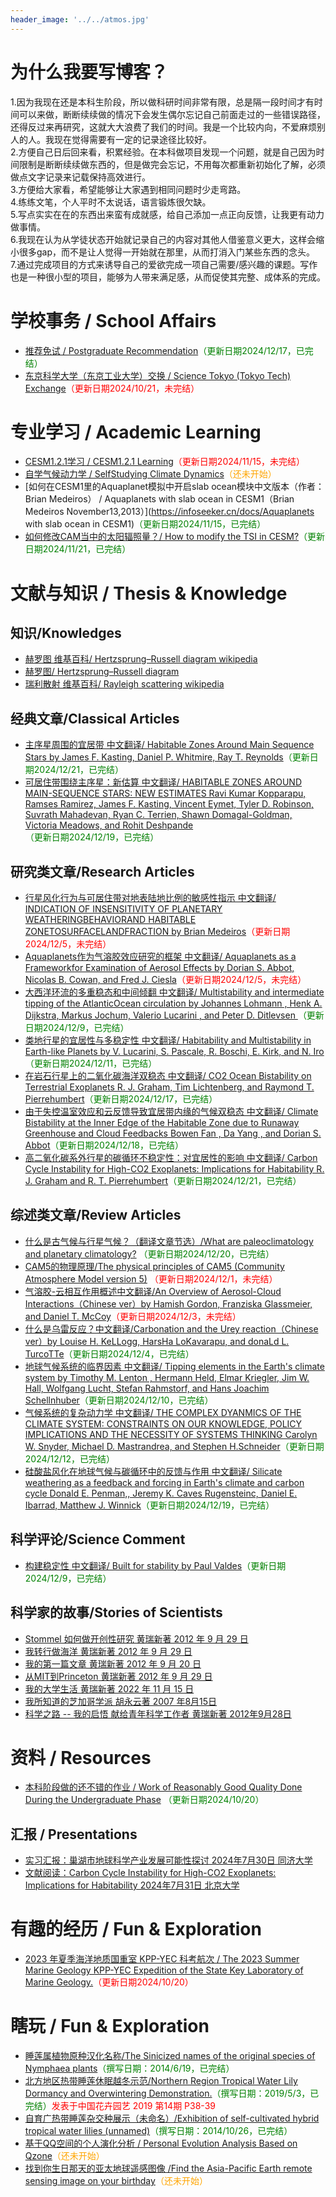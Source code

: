 ```yaml
---
header_image: '../../atmos.jpg'
---
```


# 为什么我要写博客？
1.因为我现在还是本科生阶段，所以做科研时间非常有限，总是隔一段时间才有时间可以来做，断断续续做的情况下会发生偶尔忘记自己前面走过的一些错误路径，还得反过来再研究，这就大大浪费了我们的时间。我是一个比较内向，不爱麻烦别人的人。我现在觉得需要有一定的记录途径比较好。<br>
2.方便自己日后回来看，积累经验。在本科做项目发现一个问题，就是自己因为时间限制是断断续续做东西的，但是做完会忘记，不用每次都重新初始化了解，必须做点文字记录来记载保持高效进行。<br>
3.方便给大家看，希望能够让大家遇到相同问题时少走弯路。<br>
4.练练文笔，个人平时不太说话，语言锻炼很欠缺。<br>
5.写点实实在在的东西出来蛮有成就感，给自己添加一点正向反馈，让我更有动力做事情。<br>
6.我现在认为从学徒状态开始就记录自己的内容对其他人借鉴意义更大，这样会缩小很多gap，而不是让人觉得一开始就在那里，从而打消入门某些东西的念头。<br>
7.通过完成项目的方式来诱导自己的爱欲完成一项自己需要/感兴趣的课题。写作也是一种很小型的项目，能够为人带来满足感，从而促使其完整、成体系的完成。<br>
# 学校事务 / School Affairs
- [推荐免试 / Postgraduate Recommendation](https://infoseeker.cn/docs/postgraduaterecommendation)<span style="color:green;">（更新日期2024/12/17，已完结）</span>
- [东京科学大学（东京工业大学）交换 / Science Tokyo (Tokyo Tech) Exchange](https://infoseeker.cn/docs/Exchange)<span style="color:red;">（更新日期2024/10/21，未完结）</span>

# 专业学习 / Academic Learning
- [CESM1.2.1学习 / CESM1.2.1 Learning](https://infoseeker.cn/docs/CESM1.2.1Learning)<span style="color:red;">（更新日期2024/11/15，未完结）</span>
- [自学气候动力学 / SelfStudying Climate Dynamics](https://infoseeker.cn/docs/ClimateDynamic)<span style="color:orange;">（还未开始）</span>
- [如何在CESM1里的Aquaplanet模拟中开启slab ocean模块中文版本（作者：Brian Medeiros） / Aquaplanets with slab ocean in CESM1（Brian Medeiros November13,2013）](https://infoseeker.cn/docs/Aquaplanets with slab ocean in CESM1)<span style="color:green;">（更新日期2024/11/15，已完结）</span>
- [如何修改CAM当中的太阳辐照量？/ How to modify the TSI in CESM?](https://infoseeker.cn/docs/TSI)<span style="color:green;">（更新日期2024/11/21，已完结）</span>

# 文献与知识 / Thesis & Knowledge

## 知识/Knowledges
- [赫罗图 维基百科/ Hertzsprung–Russell diagram wikipedia](https://zh.wikipedia.org/wiki/%E8%B5%AB%E7%BE%85%E5%9C%96) 
- [赫罗图/ Hertzsprung–Russell diagram](https://image.xmcdn.com/group38/M07/A1/B7/wKgJolpoLzGj0qldAACjyO_JG9A910.jpg?op_type=4&device_type=ios&upload_type=attachment&name=mobile_large) 
- [瑞利散射 维基百科/ Rayleigh scattering wikipedia](https://zh.wikipedia.org/wiki/%E7%91%9E%E5%88%A9%E6%95%A3%E5%B0%84) 

## 经典文章/Classical Articles
- [主序星周围的宜居带 中文翻译/ Habitable Zones Around Main Sequence Stars by James F. Kasting, Daniel P. Whitmire, Ray T. Reynolds](https://infoseeker.cn/docs/Kasting1993/Kasting1993)<span style="color:green;">（更新日期2024/12/21，已完结） </span> 
- [可居住带围绕主序星：新估算 中文翻译/ HABITABLE ZONES AROUND MAIN-SEQUENCE STARS: NEW ESTIMATES Ravi Kumar Kopparapu, Ramses Ramirez, James F. Kasting, Vincent Eymet, Tyler D. Robinson, Suvrath Mahadevan, Ryan C. Terrien, Shawn Domagal-Goldman, Victoria Meadows, and Rohit Deshpande](https://infoseeker.cn/docs/Kopparapu2013/Kopparapu2013)<span style="color:green;">（更新日期2024/12/19，已完结） </span> 

## 研究类文章/Research Articles
- [行星风化行为与可居住带对地表陆地比例的敏感性指示 中文翻译/ INDICATION OF INSENSITIVITY OF PLANETARY WEATHERINGBEHAVIORAND HABITABLE ZONETOSURFACELANDFRACTION by Brian Medeiros](https://infoseeker.cn/docs/abbot2012/abbot2012)<span style="color:red;">（更新日期2024/12/5，未完结） </span>
- [Aquaplanets作为气溶胶效应研究的框架 中文翻译/ Aquaplanets as a Frameworkfor Examination of Aerosol Effects by Dorian S. Abbot, Nicolas B. Cowan, and Fred J. Ciesla](https://infoseeker.cn/docs/Medeiros2019/Medeiros2019)<span style="color:red;">（更新日期2024/12/5，未完结） </span>
- [大西洋环流的多重稳态和中间倾翻 中文翻译/ Multistability and intermediate tipping of the AtlanticOcean circulation by Johannes Lohmann , Henk A. Dijkstra, Markus Jochum, Valerio Lucarini , and Peter D. Ditlevsen ](https://infoseeker.cn/docs/Lohmann2024/Lohmann2024)<span style="color:green;">（更新日期2024/12/9，已完结） </span>
- [类地行星的宜居性与多稳定性 中文翻译/ Habitability and Multistability in Earth-like Planets by V. Lucarini, S. Pascale, R. Boschi, E. Kirk, and N. Iro](https://infoseeker.cn/docs/Lucarini2013/Lucarini2013)<span style="color:green;">（更新日期2024/12/11，已完结） </span>
 - [在岩石行星上的二氧化碳海洋双稳态 中文翻译/ CO2 Ocean Bistability on Terrestrial Exoplanets R. J. Graham, Tim Lichtenberg, and Raymond T. Pierrehumbert](https://infoseeker.cn/docs/Graham2022/Graham2022)<span style="color:green;">（更新日期2024/12/17，已完结） </span>
- [由于失控温室效应和云反馈导致宜居带内缘的气候双稳态 中文翻译/ Climate Bistability at the Inner Edge of the Habitable Zone due to Runaway Greenhouse and Cloud Feedbacks Bowen Fan , Da Yang , and Dorian S. Abbot](https://infoseeker.cn/docs/Fan2024/Fan2024)<span style="color:green;">（更新日期2024/12/18，已完结） </span>
- [高二氧化碳系外行星的碳循环不稳定性：对宜居性的影响 中文翻译/ Carbon Cycle Instability for High-CO2 Exoplanets: Implications for Habitability R. J. Graham and R. T. Pierrehumbert](https://infoseeker.cn/docs/Graham2024/Graham2024)<span style="color:green;">（更新日期2024/12/21，已完结） </span>

## 综述类文章/Review Articles
- [什么是古气候与行星气候？（翻译文章节选）/What are paleoclimatology and planetary climatology?](https://infoseeker.cn/docs/planetclimate/planetaryclimate) <span style="color:green;">（更新日期2024/12/20，已完结） </span>
- [CAM5的物理原理/The physical principles of CAM5 (Community Atmosphere Model version 5)](https://infoseeker.cn/docs/CAM5PHY) <span style="color:red;">（更新日期2024/12/1，未完结） 
- [气溶胶-云相互作用概述中文翻译/An Overview of Aerosol-Cloud Interactions（Chinese ver）by  Hamish Gordon, Franziska Glassmeier, and Daniel T. McCoy](https://infoseeker.cn/docs/aerosolcloud)<span style="color:red;">（更新日期2024/12/3，未完结） </span>
- [什么是乌雷反应？中文翻译/Carbonation and the Urey reaction（Chinese ver）by  Louise H. KeLLogg, HarsHa LoKavarapu, and donaLd L. TurcoTTe](https://infoseeker.cn/docs/urey)<span style="color:green;">（更新日期2024/12/4，已完结） </span>
 - [地球气候系统的临界因素 中文翻译/ Tipping elements in the Earth's climate system by Timothy M. Lenton , Hermann Held, Elmar Kriegler, Jim W. Hall, Wolfgang Lucht, Stefan Rahmstorf, and Hans Joachim Schellnhuber](https://infoseeker.cn/docs/Lenton2008/Lenton2008)<span style="color:green;">（更新日期2024/12/10，已完结） </span>
 - [气候系统的复杂动力学 中文翻译/ THE COMPLEX DYANMICS OF THE CLIMATE SYSTEM: CONSTRAINTS ON OUR KNOWLEDGE, POLICY IMPLICATIONS AND THE NECESSITY OF SYSTEMS THINKING Carolyn W. Snyder, Michael D. Mastrandrea, and Stephen H.Schneider](https://infoseeker.cn/docs/Snyder2011/Snyder2011)<span style="color:green;">（更新日期2024/12/12，已完结） </span>
- [硅酸盐风化在地球气候与碳循环中的反馈与作用 中文翻译/ Silicate weathering as a feedback and forcing in Earth's climate and carbon cycle Donald E. Penman,, Jeremy K. Caves Rugensteinc, Daniel E. Ibarrad, Matthew J. Winnick](https://infoseeker.cn/docs/Penman2020/Penman2020)<span style="color:green;">（更新日期2024/12/19，已完结） </span> 

## 科学评论/Science Comment
- [构建稳定性 中文翻译/ Built for stability by Paul Valdes](https://infoseeker.cn/docs/Valdes2011/Valdes2011)<span style="color:green;">（更新日期2024/12/9，已完结） </span>

## 科学家的故事/Stories of Scientists
- [Stommel 如何做开创性研究  黄瑞新著 2012 年 9 月 29 日](https://www2.whoi.edu/staff/rhuang/wp-content/uploads/sites/248/2021/03/04_Stommel.pdf) 
- [我转行做海洋  黄瑞新著 2012 年 9 月 29 日](https://www2.whoi.edu/staff/rhuang/wp-content/uploads/sites/248/2021/03/03_MyWayToOcean.pdf) 
- [我的第一篇文章  黄瑞新著 2012 年 9 月 20 日](https://www2.whoi.edu/staff/rhuang/wp-content/uploads/sites/248/2021/03/08_MyFirstPaper.pdf) 
- [从MIT到Princeton  黄瑞新著 2012 年 9 月 29 日](https://www2.whoi.edu/staff/rhuang/wp-content/uploads/sites/248/2021/03/02_MyPostDoctor.pdf) 
- [我的大学生活 黄瑞新著 2022 年 11 月 15 日](http://www.cresgdou.com.cn/PicDetail.aspx?ID=168) 
- [我所知道的芝加哥学派 胡永云著 2007 年8月15日](https://faculty.pku.edu.cn/_resources/group1/M00/00/21/cxv0BF-AIwiASKS0ABmZEEDBjCQ708.pdf) 
- [科学之路 -- 我的启悟 献给青年科学工作者 黄瑞新著 2012年9月28日](https://www2.whoi.edu/staff/rhuang/wp-content/uploads/sites/248/2021/03/01_MyRoadToScience.pdf) 



# 资料 / Resources
- [本科阶段做的还不错的作业 / Work of Reasonably Good Quality Done During the Undergraduate Phase](https://infoseeker.cn/docs/works) <span style="color:green;">（更新日期2024/10/20）</span>

## 汇报 / Presentations
- [实习汇报：巢湖市地球科学产业发展可能性探讨 2024年7月30日 同济大学](assets/css/Chaohu_2024.7.30.pdf)
- [文献阅读：Carbon Cycle Instability for High-CO2 Exoplanets: Implications for Habitability 2024年7月31日 北京大学](assets/Graham2024_2024.7.31.pdf)

# 有趣的经历 / Fun & Exploration
- [2023 年夏季海洋地质国重室 KPP-YEC 科考航次 / The 2023 Summer Marine Geology KPP-YEC Expedition of the State Key Laboratory of Marine Geology.](https://infoseeker.cn/docs/Fieldwork)<span style="color:red;">（更新日期2024/10/20）</span>

# 瞎玩 / Fun & Exploration
- [睡莲属植物原种汉化名称/The Sinicized names of the original species of Nymphaea plants](https://infoseeker.cn/docs/original)<span style="color:green;">（撰写日期：2014/6/19，已完结）</span>
- [北方地区热带睡莲休眠越冬示范/Northern Region Tropical Water Lily Dormancy and Overwintering Demonstration.](https://infoseeker.cn/docs/tropical)<span style="color:green;">（撰写日期：2019/5/3，已完结）</span><span style="color:red;">发表于中国花卉园艺 2019 第14期 P38-39</span>
- [自育广热带睡莲杂交种展示（未命名）/Exhibition of self-cultivated hybrid tropical water lilies (unnamed)](https://infoseeker.cn/docs/hybrid)<span style="color:green;">（撰写日期：2014/10/26，已完结）</span>
- [基于QQ空间的个人演化分析 / Personal Evolution Analysis Based on Qzone](https://infoseeker.cn/docs/Qzone)<span style="color:orange;">（还未开始）</span>
- [找到你生日那天的亚太地球遥感图像 /Find the Asia-Pacific Earth remote sensing image on your birthday](https://infoseeker.cn/docs/Qzone)<span style="color:orange;">（还未开始）</span>


